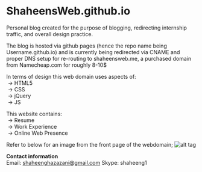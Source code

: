 # ShaheensWeb.github.io
Personal blog created for the purpose of blogging, redirecting internship traffic, and overall design practice. <br />

The blog is hosted via github pages (hence the repo name being Username.github.io) and is currently being redirected
via CNAME and proper DNS setup for re-routing to shaheensweb.me, a purchased domain from Namecheap.com for roughly 8-10$ <br />

In terms of design this web domain uses aspects of: <br />
&nbsp;-> HTML5<br />
&nbsp;-> CSS<br />
&nbsp;-> jQuery <br />
&nbsp;-> JS <br />
  
This website contains: <br />
&nbsp;-> Resume <br />
&nbsp;-> Work Experience <br />
&nbsp;-> Online Web Presence <br />

Refer to below for an image from the front page of the webdomain;
![alt tag](http://i.imgur.com/SpKUBX8.jpg)

<b>Contact information</b> <br />
Email: shaheenghazazani@gmail.com 
Skype: shaheeng1


  
  

